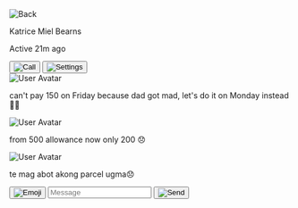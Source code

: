 <div class="bg-white dark:bg-zinc-800 min-h-screen">
    <div class="p-4 bg-blue-600 text-white flex justify-between items-center">
        <div class="flex items-center">
            <img src="https://placehold.co/32x32" alt="Back" class="mr-2">
            <div>
                <p class="font-semibold">Katrice Miel Bearns</p>
                <p class="text-xs">Active 21m ago</p>
            </div>
        </div>
        <div class="space-x-2">
            <button aria-label="Call">
                <img src="https://placehold.co/24x24" alt="Call">
            </button>
            <button aria-label="Settings">
                <img src="https://placehold.co/24x24" alt="Settings">
            </button>
        </div>
    </div>
    <div class="p-4 space-y-2">
        <div class="flex items-end space-x-2">
            <img src="https://placehold.co/32x32" alt="User Avatar" class="rounded-full">
            <div class="bg-zinc-200 dark:bg-zinc-700 p-2 rounded-lg max-w-xs">
                <p>can't pay 150 on Friday because dad got mad, let's do it on Monday instead 👋👋</p>
            </div>
        </div>
        <div class="flex flex-row-reverse items-end space-x-2 space-x-reverse">
            <img src="https://placehold.co/32x32" alt="User Avatar" class="rounded-full">
            <div class="bg-blue-500 text-white p-2 rounded-lg max-w-xs">
                <p>from 500 allowance now only 200 😞</p>
            </div>
        </div>
        <div class="flex items-end space-x-2">
            <img src="https://placehold.co/32x32" alt="User Avatar" class="rounded-full">
            <div class="bg-zinc-200 dark:bg-zinc-700 p-2 rounded-lg max-w-xs">
                <p>te mag abot akong parcel ugma😞</p>
            </div>
        </div>
    </div>
    <div class="fixed bottom-0 left-0 w-full p-2 bg-white dark:bg-zinc-800 border-t">
        <div class="flex items-center justify-between">
            <button aria-label="Emoji">
                <img src="https://placehold.co/24x24" alt="Emoji">
            </button>
            <input type="text" placeholder="Message" class="flex-1 mx-2 p-2 border rounded">
            <button aria-label="Send">
                <img src="https://placehold.co/24x24" alt="Send">
            </button>
        </div>
    </div>
</div>
